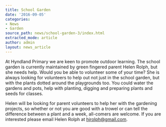 ```yaml
---
title: School Garden
date: '2016-09-05'
categories:
- News
- Garden
source_path: news/school-garden-3/index.html
extracted_mode: article
author: admin
layout: news_article
---
```

At Hyndland Primary we are keen to promote outdoor learning. The school garden is currently maintained by green fingered parent Helen Rolph, but she needs help. Would you be able to volunteer some of your time? She is always looking for volunteers to help out not just in the school garden, but with the plants dotted around the playgrounds too. You could water the gardens and pots, help with planting, digging and preparing plants and seeds for classes.

Helen will be looking for parent volunteers to help her with the gardening projects, so whether or not you are good with a trowel or can tell the difference between a plant and a week, all-comers are welcome. If you are interested please email Helen Rolph at [hjrolph@gmail.com](mailto:hjrolph@gmail.com).
